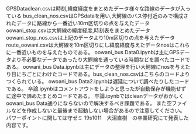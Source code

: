 GPSDataclean.csvは時刻,緯度経度をまとめたデータ様々な路線のデータが入っている
bus_clean_nos.csvはGPSdataを用い,大鰐線のバス停付近のみで構成されたデータに路線から一番近い10ｍ区切りの点を与えたデータ
oowani_stop.csvは大鰐線の緯度経度,時刻表をまとめたデータ
oowani_stop_nos.csvは上記のデータより10m区切りの点を与えたデータ
route_oowani.csvは大鰐線を10m区切りにし緯度経度与えたデータnosはこれらに一番近いものを与えたものである。
oowani_bus Data0.ipynbは主にGPSデータより不必要なデータであったり大鰐線を通っている時間などを調べたコードである。
oowani_bus Data.ipynbは主にデータの整理を行い大鰐線にnosを与えたり日にちごとにわけたコードである。bus_clean_nos.csvはこちらのコードよりつくられている。
owoani_bus Data2.ipynbは遅延について調べたりしたコードである。
卒論.ipynbはコメントアウトをしようと思ったが自動保存が機能せずに途中で諦めたまとめコードである。
卒論.ipynbではcleanデータがおかしくoowani_bus Data通りにならないので解決するべき課題である。
また空ファイルなどを作成しないと最後まで起動しない場合があるので注意してください。
パワーポイントに関しては守ゼミ 19s1011　大沼直樹　の卒業研究にて発表した内容です。
